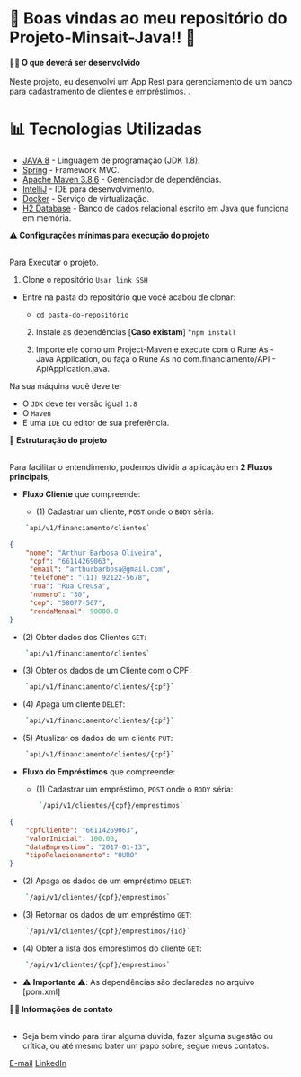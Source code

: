 # :bank: Boas vindas ao meu repositório do Projeto-Minsait-Java!! :rocket:
 <summary>
    <strong>👨‍💻 O que deverá ser desenvolvido</strong>
 </summary><br>
Neste projeto, eu desenvolvi um App Rest para gerenciamento de um banco para cadastramento de clientes e empréstimos.  .

# :bar_chart: Tecnologias Utilizadas

* [JAVA 8](https://www.java.com/pt-BR/) - Linguagem de programação (JDK 1.8).
* [Spring](https://spring.io/projects/spring-boot) - Framework MVC.
* [Apache Maven 3.8.6](https://maven.apache.org/) - Gerenciador de dependências.
* [IntelliJ](https://www.jetbrains.com/idea/) - IDE para desenvolvimento.
* [Docker](https://www.docker.com/) - Serviço de virtualização.
* [H2 Database](https://www.h2database.com/html/main.html) - Banco de dados relacional escrito em Java que funciona em memória.


<summary>
    <strong> ⚠️ Configurações mínimas para execução do projeto</strong>
</summary><br />

Para Executar o projeto.

  1. Clone o repositório `Usar link SSH`

- Entre na pasta do repositório que você acabou de clonar:
  * `cd pasta-do-repositório`

  2. Instale as dependências [**Caso existam**]
  *`npm install`

  3. Importe ele como um Project-Maven e execute com o Rune As - Java Application, ou faça o Rune As no com.financiamento/API - ApiApplication.java. 

Na sua máquina você deve ter 

- O `JDK` deve ter versão igual `1.8`
- O `Maven` 
- E uma `IDE` ou editor de sua preferência.


 <summary>
    <strong>👷 Estruturação do projeto</strong>
 </summary><br>

  Para facilitar o entendimento, podemos dividir a aplicação em **2 Fluxos principais**,

- **Fluxo Cliente** que compreende:

  - (1) Cadastrar um cliente, `POST` onde o `BODY` séria:
  
```bash
    `api/v1/financiamento/clientes`
```

```json
{
    "nome": "Arthur Barbosa Oliveira",
     "cpf": "66114269063",
     "email": "arthurbarbosa@gmail.com",
     "telefone": "(11) 92122-5678",
     "rua": "Rua Creusa",
     "numero": "30",
     "cep": "58077-567",
     "rendaMensal": 90000.0
}
```

  - (2) Obter dados dos Clientes `GET`:
  
  ```bash
      `api/v1/financiamento/clientes`
  ```
  
  - (3) Obter os dados de um Cliente com o CPF:
  
  ```bash
      `api/v1/financiamento/clientes/{cpf}`
  ```
  
  - (4) Apaga um cliente `DELET`: 
  
  ```bash
      `api/v1/financiamento/clientes/{cpf}`
  ```
  
  - (5) Atualizar os dados de um cliente `PUT`:
  
  ```bash   
      `api/v1/financiamento/clientes/{cpf}`
  ```

- **Fluxo do Empréstimos** que compreende:

  - (1) Cadastrar um empréstimo, `POST` onde o `BODY` séria:
  
  ```bash
      `/api/v1/clientes/{cpf}/emprestimos`
  ```
  
```json
{
    "cpfCliente": "66114269063",
    "valorInicial": 100.00,
    "dataEmprestimo": "2017-01-13",
    "tipoRelacionamento": "OURO"
}
```

  - (2) Apaga os dados de um empréstimo `DELET`:
  
```bash  
    `/api/v1/clientes/{cpf}/emprestimos`
```

  - (3) Retornar os dados de um empréstimo `GET`:
  
```bash  
    `/api/v1/clientes/{cpf}/emprestimos/{id}`
```

  - (4) Obter a lista dos empréstimos do cliente `GET`:
  
```bash  
    `/api/v1/clientes/{cpf}/emprestimos`
```

- ⚠️ **Importante** ⚠️:
  As dependências são declaradas no arquivo [pom.xml]

 <summary>
    <strong>👨‍💻 Informações de contato</strong>
 </summary><br>

- Seja bem vindo para tirar alguma dúvida, fazer alguma sugestão ou crítica, ou até mesmo bater um papo sobre, segue meus contatos.


[E-mail](mailto:arthurbarbosa93@gmail.com)    [LinkedIn](https://www.linkedin.com/in/arthurbarbosaoliveira/)
